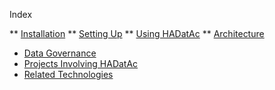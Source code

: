 Index

** [Installation](https://github.com/paulopinheiro1234/hadatac/wiki/HADatAc-User-Guide#1-installing-hadatac)
** [Setting Up](https://github.com/paulopinheiro1234/hadatac/wiki/HADatAc-User-Guide#2-setting-up-hadatac)
** [Using HADatAc](https://github.com/paulopinheiro1234/hadatac/wiki/HADatAc-User-Guide#3-using-hadatac)
** [Architecture](https://github.com/paulopinheiro1234/hadatac/wiki/HADatAc-User-Guide#4-architecture)
* [Data Governance](https://github.com/paulopinheiro1234/hadatac/wiki/HADatAc-User-Guide#5-data-governance)
* [Projects Involving HADatAc](https://github.com/paulopinheiro1234/hadatac/wiki/HADatAc-User-Guide#6-projects-involved-with-hadatac)
* [Related Technologies](https://github.com/paulopinheiro1234/hadatac/wiki/HADatAc-User-Guide#7-other-products-and-technologies-related-to-hadatac) 
